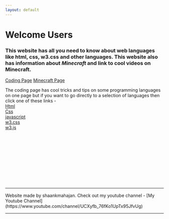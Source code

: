 ```yaml
---
layout: default
---
```


# [](#header-1)Welcome Users

### [](#header-3)This website has all you need to know about web languages like **html**, **css**, **w3.css** and other languages. This website also has information about _**Minecraft**_ and link to cool videos on Minecraft.
[Coding Page](coding-page) [Minecraft Page](minecraft-page)
<br />

The coding page has cool tricks and tips on some programming languages on one page but if you want to go directly to a selection of languages then click one of these links -
<br />
[Html](html-lessons)
<br />
[Css](css-lessons)
<br />
[javascript](javascript-lessons)
<br />
[w3.css](w3-css-lessons)
<br />
[w3.js](w3-js-lessons)
<br />
<br />
<br />
<br />
<br />
<br />
<br />
<br />
<br />
<br />
<br />
<hr />
Website made by shaankmahajan. Check out my youtube channel -
[My Youtube Channel](https://www.youtube.com/channel/UCXyfb_76fKo1UpTx95JfvUg)
<hr />
